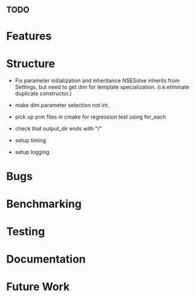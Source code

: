 ## TODO

# Features

# Structure
  - Fix parameter initialization and inheritance 
    NSESolve inherits from Settings, but need to get dim for 
    template specialization. (i.e.eliminate duplicate constructor.)
    
  - make dim parameter selection not int.
  
  - pick up prm files in cmake for regression test using for_each
  
  - check that output_dir ends with "/"
  
  - setup timing
  
  - setup logging

# Bugs

# Benchmarking

# Testing

# Documentation

# Future Work